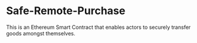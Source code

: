# Safe-Remote-Purchase
This is an Ethereum Smart Contract that enables actors to securely transfer goods amongst themselves.
